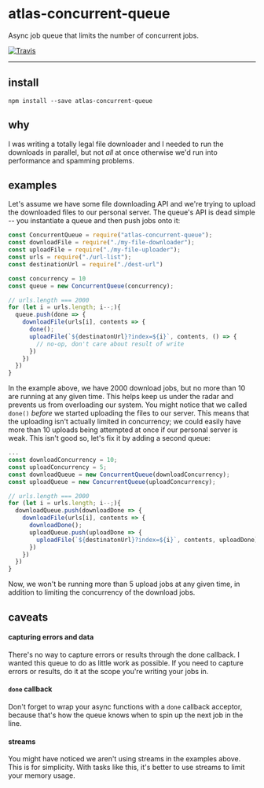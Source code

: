 # atlas-concurrent-queue

Async job queue that limits the number of concurrent jobs.

[![Travis](https://img.shields.io/travis/atlassubbed/atlas-concurrent-queue.svg)](https://travis-ci.org/atlassubbed/atlas-concurrent-queue)

---

## install

```
npm install --save atlas-concurrent-queue
```

## why

I was writing a totally legal file downloader and I needed to run the downloads in parallel, but not *all* at once otherwise we'd run into performance and spamming problems.

## examples


Let's assume we have some file downloading API and we're trying to upload the downloaded files to our personal server. The queue's API is dead simple -- you instantiate a queue and then push jobs onto it:

```javascript
const ConcurrentQueue = require("atlas-concurrent-queue");
const downloadFile = require("./my-file-downloader");
const uploadFile = require("./my-file-uploader");
const urls = require("./url-list");
const destinationUrl = require("./dest-url")

const concurrency = 10
const queue = new ConcurrentQueue(concurrency);

// urls.length === 2000
for (let i = urls.length; i--;){
  queue.push(done => {
    downloadFile(urls[i], contents => {
      done();
      uploadFile(`${destinatonUrl}?index=${i}`, contents, () => {
        // no-op, don't care about result of write
      })
    })
  })
}
```

In the example above, we have 2000 download jobs, but no more than 10 are running at any given time. This helps keep us under the radar and prevents us from overloading our system. You might notice that we called `done()` *before* we started uploading the files to our server. This means that the uploading isn't actually limited in concurrency; we could easily have more than 10 uploads being attempted at once if our personal server is weak. This isn't good so, let's fix it by adding a second queue:

```javascript
...
const downloadConcurrency = 10;
const uploadConcurrency = 5;
const downloadQueue = new ConcurrentQueue(downloadConcurrency);
const uploadQueue = new ConcurrentQueue(uploadConcurrency);

// urls.length === 2000
for (let i = urls.length; i--;){
  downloadQueue.push(downloadDone => {
    downloadFile(urls[i], contents => {
      downloadDone();
      uploadQueue.push(uploadDone => {
        uploadFile(`${destinatonUrl}?index=${i}`, contents, uploadDone)        
      })
    })
  })
}
```

Now, we won't be running more than 5 upload jobs at any given time, in addition to limiting the concurrency of the download jobs.

## caveats

#### capturing errors and data

There's no way to capture errors or results through the done callback. I wanted this queue to do as little work as possible. If you need to capture errors or results, do it at the scope you're writing your jobs in.

#### `done` callback

Don't forget to wrap your async functions with a `done` callback acceptor, because that's how the queue knows when to spin up the next job in the line.

#### streams

You might have noticed we aren't using streams in the examples above. This is for simplicity. With tasks like this, it's better to use streams to limit your memory usage. 
